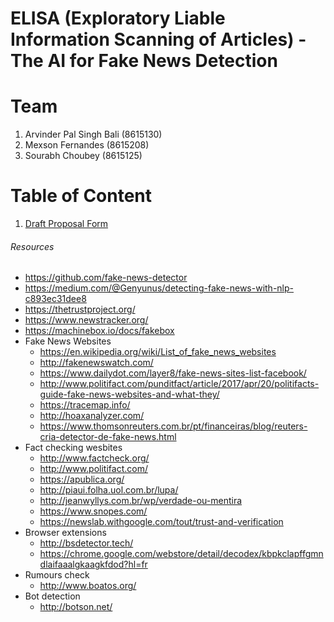 # ELISA (Exploratory Liable Information Scanning of Articles) - The AI for Fake News Detection

# Team
  1) Arvinder Pal Singh Bali (8615130)
  2) Mexson Fernandes (8615208)
  3) Sourabh Choubey (8615125)
  
# Table of Content
  1) <a href="DOC/DPF.md">Draft Proposal Form</a>

###### Resources
- https://github.com/fake-news-detector
- https://medium.com/@Genyunus/detecting-fake-news-with-nlp-c893ec31dee8
- https://thetrustproject.org/
- https://www.newstracker.org/
- https://machinebox.io/docs/fakebox
- Fake News Websites
  - https://en.wikipedia.org/wiki/List_of_fake_news_websites
  - http://fakenewswatch.com/
  - https://www.dailydot.com/layer8/fake-news-sites-list-facebook/
  - http://www.politifact.com/punditfact/article/2017/apr/20/politifacts-guide-fake-news-websites-and-what-they/
  - https://tracemap.info/
  - http://hoaxanalyzer.com/
  - https://www.thomsonreuters.com.br/pt/financeiras/blog/reuters-cria-detector-de-fake-news.html
- Fact checking wesbites
  - http://www.factcheck.org/
  - http://www.politifact.com/
  - https://apublica.org/
  - http://piaui.folha.uol.com.br/lupa/
  - http://jeanwyllys.com.br/wp/verdade-ou-mentira
  - https://www.snopes.com/
  - https://newslab.withgoogle.com/tout/trust-and-verification
- Browser extensions
  - http://bsdetector.tech/
  - https://chrome.google.com/webstore/detail/decodex/kbpkclapffgmndlaifaaalgkaagkfdod?hl=fr
- Rumours check
  - http://www.boatos.org/
- Bot detection
  - http://botson.net/
